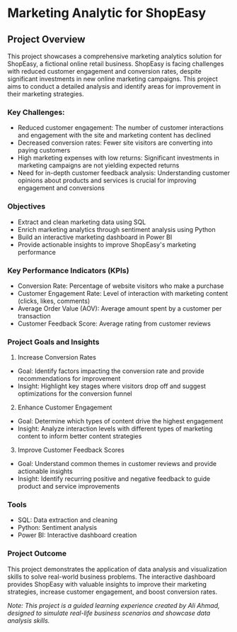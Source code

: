 # Marketing Analytic for ShopEasy

## Project Overview
This project showcases a comprehensive marketing analytics solution for ShopEasy, a fictional online retail business. ShopEasy is facing challenges with reduced customer engagement and conversion rates, despite significant investments in new online marketing campaigns. This project aims to conduct a detailed analysis and identify areas for improvement in their marketing strategies.

### Key Challenges:

- Reduced customer engagement: The number of customer interactions and engagement with the site and marketing content has declined
- Decreased conversion rates: Fewer site visitors are converting into paying customers
- High marketing expenses with low returns: Significant investments in marketing campaigns are not yielding expected returns
- Need for in-depth customer feedback analysis: Understanding customer opinions about products and services is crucial for improving engagement and conversions

### Objectives
- Extract and clean marketing data using SQL
- Enrich marketing analytics through sentiment analysis using Python
- Build an interactive marketing dashboard in Power BI
- Provide actionable insights to improve ShopEasy's marketing performance

### Key Performance Indicators (KPIs)
- Conversion Rate: Percentage of website visitors who make a purchase
- Customer Engagement Rate: Level of interaction with marketing content (clicks, likes, comments)
- Average Order Value (AOV): Average amount spent by a customer per transaction
- Customer Feedback Score: Average rating from customer reviews

### Project Goals and Insights
1. Increase Conversion Rates
- Goal: Identify factors impacting the conversion rate and provide recommendations for improvement </n>
- Insight: Highlight key stages where visitors drop off and suggest optimizations for the conversion funnel

2. Enhance Customer Engagement
- Goal: Determine which types of content drive the highest engagement
- Insight: Analyze interaction levels with different types of marketing content to inform better content strategies

3. Improve Customer Feedback Scores
- Goal: Understand common themes in customer reviews and provide actionable insights</n>
- Insight: Identify recurring positive and negative feedback to guide product and service improvements

### Tools 

- SQL: Data extraction and cleaning
- Python: Sentiment analysis
- Power BI: Interactive dashboard creation

### Project Outcome
This project demonstrates the application of data analysis and visualization skills to solve real-world business problems. The interactive dashboard provides ShopEasy with valuable insights to improve their marketing strategies, increase customer engagement, and boost conversion rates.

*Note: This project is a guided learning experience created by Ali Ahmad, designed to simulate real-life business scenarios and showcase data analysis skills.*
